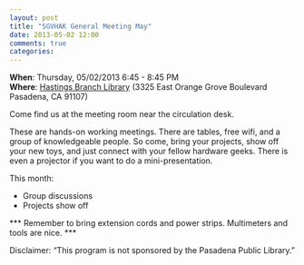 ```yaml
---
layout: post
title: "SGVHAK General Meeting May"
date: 2013-05-02 12:00
comments: true
categories: 
---
```


__When__: Thursday, 05/02/2013 6:45 - 8:45 PM<br />
__Where__: [Hastings Branch Library](http://cityofpasadena.net/library/about_the_library/hastings_branch/) (3325 East Orange Grove Boulevard  Pasadena, CA 91107)

Come find us at the meeting room near the circulation desk.

These are hands-on working meetings. There are tables, free wifi, and a group of knowledgeable people. So come, bring your projects, show off your new toys, and just connect with your fellow hardware geeks. There is even a projector if you want to do a mini-presentation.

This month:
* Group discussions
* Projects show off

*** Remember to bring extension cords and power strips. Multimeters and tools are nice. ***

Disclaimer: “This program is not sponsored by the Pasadena Public Library.”
